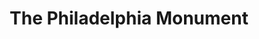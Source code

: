 ---
pid: CH518
title: The Philadelphia Monument
location_transcription: 
zipcode: 
outside_phl: 
neighborhood: 
age: '18'
age_range: 13-19
instagram: 
image_file_name: CH_518.jpg
proposal_transcription: |-
  Willow tree with names of historical figures engraved on the tree. The tree is made of metal, not a real tree and it represents the shade and comfortability* that this city has given to its citizens.
  * + hospitality
topic: Uplifting
topic_summary: '0'
type: Sculpture Statue
keywords_other: 
credit: 
image_labels: 
twitter: 
facebook: 
permalink: "/monuments/ch518/"
layout: item-page
---